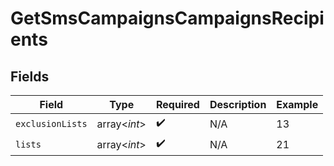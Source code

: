 # GetSmsCampaignsCampaignsRecipients


## Fields

| Field              | Type               | Required           | Description        | Example            |
| ------------------ | ------------------ | ------------------ | ------------------ | ------------------ |
| `exclusionLists`   | array<*int*>       | :heavy_check_mark: | N/A                | 13                 |
| `lists`            | array<*int*>       | :heavy_check_mark: | N/A                | 21                 |